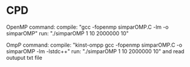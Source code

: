 # CPD


OpenMP command:
    compile: 
        "gcc -fopenmp simparOMP.C -lm -o simparOMP"
    run: 
        "./simparOMP 1 10 2000000 10"

OmpP command:
    compile:
        "kinst-ompp gcc -fopenmp simparOMP.C -o simparOMP -lm -lstdc++"
    run:
        "./simparOMP 1 10 2000000 10" and read outuput txt file 
    






